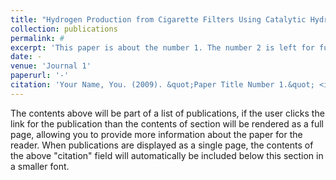 ```yaml
---
title: "Hydrogen Production from Cigarette Filters Using Catalytic Hydrothermal Gasification Technology	"
collection: publications
permalink: #
excerpt: 'This paper is about the number 1. The number 2 is left for future work.'
date: -
venue: 'Journal 1'
paperurl: '-'
citation: 'Your Name, You. (2009). &quot;Paper Title Number 1.&quot; <i>Journal 1</i>. 1(1).'
---
```


The contents above will be part of a list of publications, if the user clicks the link for the publication than the contents of section will be rendered as a full page, allowing you to provide more information about the paper for the reader. When publications are displayed as a single page, the contents of the above "citation" field will automatically be included below this section in a smaller font.
